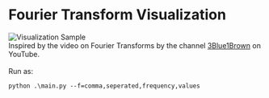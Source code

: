 # Fourier Transform Visualization
![Visualization Sample](https://user-images.githubusercontent.com/70139937/150665359-b6cdbaa9-7058-4065-9539-91ec514e487f.gif)
<br/>
Inspired by the video on Fourier Transforms by the channel [3Blue1Brown](https://www.youtube.com/c/3blue1brown) on YouTube.
<br/><br/>
Run as:
```
python .\main.py --f=comma,seperated,frequency,values
```